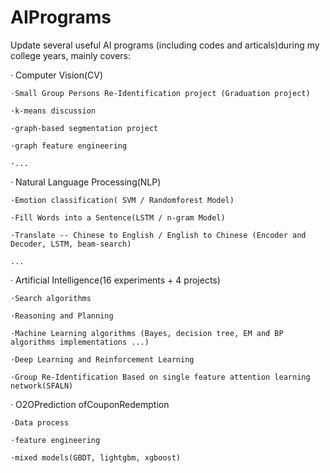 # AIPrograms

Update several useful AI programs (including codes and articals)during my college years, mainly covers:

· Computer Vision(CV)

    ·Small Group Persons Re-Identification project (Graduation project)
    
    ·k-means discussion
    
    ·graph-based segmentation project
    
    ·graph feature engineering
    
    ·...
    
· Natural Language Processing(NLP)

    ·Emotion classification( SVM / Randomforest Model)
    
    ·Fill Words into a Sentence(LSTM / n-gram Model)
    
    ·Translate -- Chinese to English / English to Chinese (Encoder and Decoder, LSTM, beam-search)
    
    ...
    

· Artificial Intelligence(16 experiments + 4 projects)

    ·Search algorithms
    
    ·Reasoning and Planning
    
    ·Machine Learning algorithms (Bayes, decision tree, EM and BP algorithms implementations ...)
    
    ·Deep Learning and Reinforcement Learning
    
    ·Group Re-Identification Based on single feature attention learning network(SFALN)
    
    
· O2OPrediction ofCouponRedemption

    ·Data process
    
    ·feature engineering
    
    ·mixed models(GBDT, lightgbm, xgboost)
    
